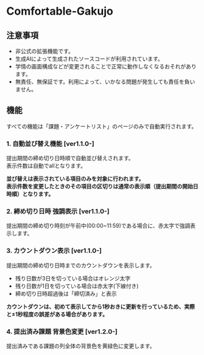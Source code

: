 # Comfortable-Gakujo
## 注意事項
- 非公式の拡張機能です。
- 生成AIによって生成されたソースコードが利用されています。
- 学情の画面構成などが変更されることで正常に動作しなくなるおそれがあります。
- 無責任、無保証です。利用によって、いかなる問題が発生しても責任を負いません。

## 機能
すべての機能は「課題・アンケートリスト」のページのみで自動実行されます。
### 1. 自動並び替え機能 [ver1.1.0-]
提出期間の締め切り日時順で自動並び替えされます。  
表示件数は自動でallとなります。  

__並び替えは表示されている項目のみを対象に行われます。__   
__表示件数を変更したときのその項目の区切りは通常の表示順（提出期間の開始日時順）となります。__
### 2. 締め切り日時 強調表示 [ver1.1.0-]
提出期間の締め切り時刻が午前中(00:00~11:59)である場合に、赤太字で強調表示します。
### 3. カウントダウン表示 [ver1.1.0-]
提出期間の締め切り日時までのカウントダウンを表示します。 
- 残り日数が3日を切っている場合はオレンジ太字
- 残り日数が1日を切っている場合は赤太字(下線付き)
- 締め切り日時超過後は「締切済み」と表示

__カウントダウンは、初めて表示してから1秒おきに更新を行っているため、実際と±1秒程度の誤差がある場合があります。__
### 4. 提出済み課題 背景色変更  [ver1.2.0-]
提出済みである課題の列全体の背景色を黄緑色に変更します。